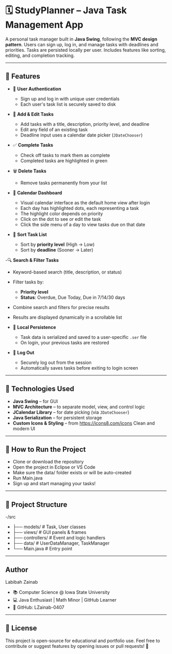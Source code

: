 # 🗓️ StudyPlanner – Java Task Management App

A personal task manager built in **Java Swing**, following the **MVC design pattern**. Users can sign up, log in, and manage tasks with deadlines and priorities. Tasks are persisted locally per user. Includes features like sorting, editing, and completion tracking.

---

## 🌟 Features

- 🔐 **User Authentication**
  - Sign up and log in with unique user credentials
  - Each user's task list is securely saved to disk

- 📝 **Add & Edit Tasks**
  - Add tasks with a title, description, priority level, and deadline
  - Edit any field of an existing task
  - Deadline input uses a calendar date picker (`JDateChooser`)

- ✅ **Complete Tasks**
  - Check off tasks to mark them as complete
  - Completed tasks are highlighted in green

- 🗑️ **Delete Tasks**
  - Remove tasks permanently from your list
 
- 📅 **Calendar Dashboard** 
  - Visual calendar interface as the default home view after login
  - Each day has highlighted dots, each representing a task
  - The highlight color depends on priority
  - Click on the dot to see or edit the task
  - Click the side menu of a day to view tasks due on that date

- 🔁 **Sort Task List**
  - Sort by **priority level** (High → Low)
  - Sort by **deadline** (Sooner → Later)

-🔍 **Search & Filter Tasks** 
  - Keyword-based search (title, description, or status)
  - Filter tasks by:
    - **Priority level**
    - **Status**: Overdue, Due Today, Due in 7/14/30 days
  - Combine search and filters for precise results
  - Results are displayed dynamically in a scrollable list

- 💾 **Local Persistence**
  - Task data is serialized and saved to a user-specific `.ser` file
  - On login, your previous tasks are restored

- 🚪 **Log Out**
  - Securely log out from the session
  - Automatically saves tasks before exiting to login screen

---

## 🧠 Technologies Used

- **Java Swing** – for GUI
- **MVC Architecture** – to separate model, view, and control logic
- **JCalendar Library** – for date picking (via `JDateChooser`)
- **Java Serialization** – for persistent storage
- **Custom Icons & Styling** – from https://icons8.com/icons Clean and modern UI

---

## 📁 How to Run the Project
- Clone or download the repository
- Open the project in Eclipse or VS Code
- Make sure the data/ folder exists or will be auto-created
- Run Main.java
- Sign up and start managing your tasks!

---

## 📁 Project Structure

-/src
  - ├── models/ # Task, User classes
  - ├── views/ # GUI panels & frames
  - ├── controllers/ # Event and logic handlers
  - ├── data/ # UserDataManager, TaskManager
  - └── Main.java # Entry point

---

## Author
Labibah Zainab
- 📚 Computer Science @ Iowa State University
- 💻 Java Enthusiast | Math Minor | GitHub Learner
- 🔗 GitHub: LZainab-0407

 ---

## 📜 License
This project is open-source for educational and portfolio use.
Feel free to contribute or suggest features by opening issues or pull requests! 🎉

